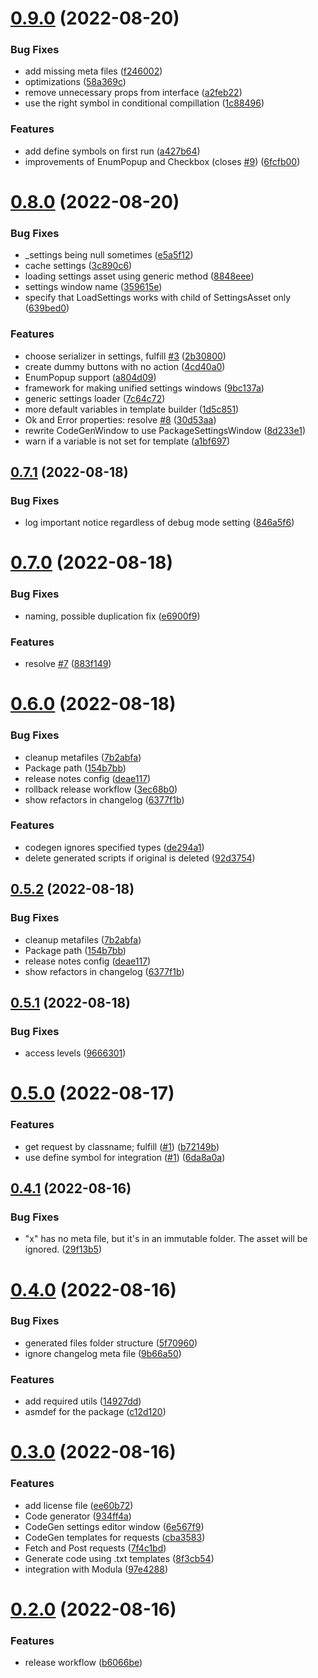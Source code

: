# [0.9.0](https://github.com/twistapps/request-for-mirror/compare/0.8.0...0.9.0) (2022-08-20)


### Bug Fixes

* add missing meta files ([f246002](https://github.com/twistapps/request-for-mirror/commit/f2460029d7a62e811ab69c1c68bd593564794c96))
* optimizations ([58a369c](https://github.com/twistapps/request-for-mirror/commit/58a369c68af71e4c060a7709b6f4b91c8ea7818b))
* remove unnecessary props from interface ([a2feb22](https://github.com/twistapps/request-for-mirror/commit/a2feb22c0d6c06e9c31e8b6ed604dbffe4e60cfb))
* use the right symbol in conditional compillation ([1c88496](https://github.com/twistapps/request-for-mirror/commit/1c88496d8435369ab19b24a42ddcb0a0a75c5872))


### Features

* add define symbols on first run ([a427b64](https://github.com/twistapps/request-for-mirror/commit/a427b645be994173295a803cb79e4638ec2b6d63))
* improvements of EnumPopup and Checkbox (closes [#9](https://github.com/twistapps/request-for-mirror/issues/9)) ([6fcfb00](https://github.com/twistapps/request-for-mirror/commit/6fcfb005e00070a3048f8399f54690a04bae244e))

# [0.8.0](https://github.com/twistapps/request-for-mirror/compare/0.7.1...0.8.0) (2022-08-20)


### Bug Fixes

* _settings being null sometimes ([e5a5f12](https://github.com/twistapps/request-for-mirror/commit/e5a5f129b3a5118520f8c0e5b3224439492624f5))
* cache settings ([3c890c6](https://github.com/twistapps/request-for-mirror/commit/3c890c66fa8f7e576b6b25c7d85c7fa98a8b1c47))
* loading settings asset using generic method ([8848eee](https://github.com/twistapps/request-for-mirror/commit/8848eeecc5ab44039836c90351c0ce6110267125))
* settings window name ([359615e](https://github.com/twistapps/request-for-mirror/commit/359615ea9fb78fef524b3d3acdc74eb4861863f9))
* specify that LoadSettings works with child of SettingsAsset only ([639bed0](https://github.com/twistapps/request-for-mirror/commit/639bed0dd678dc2e1e5b3fb596c99888cdf08168))


### Features

* choose serializer in settings, fulfill [#3](https://github.com/twistapps/request-for-mirror/issues/3) ([2b30800](https://github.com/twistapps/request-for-mirror/commit/2b30800897af9684059848a2d0d08a5a7086b098))
* create dummy buttons with no action ([4cd40a0](https://github.com/twistapps/request-for-mirror/commit/4cd40a048d6e645449af94f2fb984fb8ae62fe26))
* EnumPopup support ([a804d09](https://github.com/twistapps/request-for-mirror/commit/a804d09114325e53c30ed3caf24908696ad0bd1c))
* framework for making unified settings windows ([9bc137a](https://github.com/twistapps/request-for-mirror/commit/9bc137a381f1648b897b2d2d731bda1da36134a1))
* generic settings loader ([7c64c72](https://github.com/twistapps/request-for-mirror/commit/7c64c72afd861bdfdabd29ada063d4be13b17930))
* more default variables in template builder ([1d5c851](https://github.com/twistapps/request-for-mirror/commit/1d5c851f6bb575a21133bb50db7693eb146367cc))
* Ok and Error properties: resolve [#8](https://github.com/twistapps/request-for-mirror/issues/8) ([30d53aa](https://github.com/twistapps/request-for-mirror/commit/30d53aaa4986777d6e7f1734cc731b32f0e87426))
* rewrite CodeGenWindow to use PackageSettingsWindow ([8d233e1](https://github.com/twistapps/request-for-mirror/commit/8d233e1ac52866eb179347f565dcd6edda4b7bde))
* warn if a variable is not set for template ([a1bf697](https://github.com/twistapps/request-for-mirror/commit/a1bf69734da2ffeb091df9adc7dbba72a00fd185))

## [0.7.1](https://github.com/twistapps/request-for-mirror/compare/0.7.0...0.7.1) (2022-08-18)


### Bug Fixes

* log important notice regardless of debug mode setting ([846a5f6](https://github.com/twistapps/request-for-mirror/commit/846a5f6c9e61f9f7383f39453bead5b6258ec7cc))

# [0.7.0](https://github.com/twistapps/request-for-mirror/compare/0.6.0...0.7.0) (2022-08-18)


### Bug Fixes

* naming, possible duplication fix ([e6900f9](https://github.com/twistapps/request-for-mirror/commit/e6900f971643865ee6b6fd51f5725de39d76fe35))


### Features

* resolve [#7](https://github.com/twistapps/request-for-mirror/issues/7) ([883f149](https://github.com/twistapps/request-for-mirror/commit/883f1499739ab96c77bd9a8d3ad0f921f88a9c42))

# [0.6.0](https://github.com/twistapps/request-for-mirror/compare/0.5.1...0.6.0) (2022-08-18)


### Bug Fixes

* cleanup metafiles ([7b2abfa](https://github.com/twistapps/request-for-mirror/commit/7b2abfa8b8b875c0e33c42c559601ae53be72f5f))
* Package path ([154b7bb](https://github.com/twistapps/request-for-mirror/commit/154b7bb5355d4dc738e404c35a92cab4307d2380))
* release notes config ([deae117](https://github.com/twistapps/request-for-mirror/commit/deae117d2fb46af3e8076932f388d34bbd9a4cf9))
* rollback release workflow ([3ec68b0](https://github.com/twistapps/request-for-mirror/commit/3ec68b099cde123ecb8679df279aa2574ba37a07))
* show refactors in changelog ([6377f1b](https://github.com/twistapps/request-for-mirror/commit/6377f1bd5a0e683569aa8e552ae6585781704294))


### Features

* codegen ignores specified types ([de294a1](https://github.com/twistapps/request-for-mirror/commit/de294a1247d9af4a0891a38200af54155e8b79c8))
* delete generated scripts if original is deleted ([92d3754](https://github.com/twistapps/request-for-mirror/commit/92d375400e0b2cac26f3a89983af7d4fcf1b4f7a))

## [0.5.2](https://github.com/twistapps/request-for-mirror/compare/0.5.1...0.5.2) (2022-08-18)


### Bug Fixes

* cleanup metafiles ([7b2abfa](https://github.com/twistapps/request-for-mirror/commit/7b2abfa8b8b875c0e33c42c559601ae53be72f5f))
* Package path ([154b7bb](https://github.com/twistapps/request-for-mirror/commit/154b7bb5355d4dc738e404c35a92cab4307d2380))
* release notes config ([deae117](https://github.com/twistapps/request-for-mirror/commit/deae117d2fb46af3e8076932f388d34bbd9a4cf9))
* show refactors in changelog ([6377f1b](https://github.com/twistapps/request-for-mirror/commit/6377f1bd5a0e683569aa8e552ae6585781704294))

## [0.5.1](https://github.com/twistapps/request-for-mirror/compare/0.5.0...0.5.1) (2022-08-18)


### Bug Fixes

* access levels ([9666301](https://github.com/twistapps/request-for-mirror/commit/966630187c2481637a6af0f2a548e7b55e7f1e99))

# [0.5.0](https://github.com/twistapps/request-for-mirror/compare/0.4.1...0.5.0) (2022-08-17)


### Features

* get request by classname; fulfill ([#1](https://github.com/twistapps/request-for-mirror/issues/1)) ([b72149b](https://github.com/twistapps/request-for-mirror/commit/b72149bdd28257ae20bdb4053f8c572c68b9ce12))
* use define symbol for integration ([#1](https://github.com/twistapps/request-for-mirror/issues/1)) ([6da8a0a](https://github.com/twistapps/request-for-mirror/commit/6da8a0a715ac5018503e1733cc51a2aa4876307b))

## [0.4.1](https://github.com/twistapps/request-for-mirror/compare/0.4.0...0.4.1) (2022-08-16)


### Bug Fixes

* "x" has no meta file, but it's in an immutable folder. The asset will be ignored. ([29f13b5](https://github.com/twistapps/request-for-mirror/commit/29f13b5da534bebbb475034817ad109b716a9fd9))

# [0.4.0](https://github.com/twistapps/request-for-mirror/compare/0.3.0...0.4.0) (2022-08-16)


### Bug Fixes

* generated files folder structure ([5f70960](https://github.com/twistapps/request-for-mirror/commit/5f70960fa302833298ce556e7d65065da6fc345a))
* ignore changelog meta file ([9b66a50](https://github.com/twistapps/request-for-mirror/commit/9b66a50fe182bc92b331046943de949bd51a6798))


### Features

* add required utils ([14927dd](https://github.com/twistapps/request-for-mirror/commit/14927ddb123b3d5d99879b1f7d441684fb0bdef7))
* asmdef for the package ([c12d120](https://github.com/twistapps/request-for-mirror/commit/c12d120904b24dac4365d9ee04b9345044443a36))

# [0.3.0](https://github.com/twistapps/request-for-mirror/compare/0.2.0...0.3.0) (2022-08-16)


### Features

* add license file ([ee60b72](https://github.com/twistapps/request-for-mirror/commit/ee60b726cc8c08c929e584d0ca3aad2c177c765e))
* Code generator ([934ff4a](https://github.com/twistapps/request-for-mirror/commit/934ff4a57308df5fad9e471318aff274350f61c0))
* CodeGen settings editor window ([6e567f9](https://github.com/twistapps/request-for-mirror/commit/6e567f9750a7425c3048c5bac0b6fe38636d113f))
* CodeGen templates for requests ([cba3583](https://github.com/twistapps/request-for-mirror/commit/cba3583594d7e61f4540e61c8c21cc4f587a37bb))
* Fetch and Post requests ([7f4c1bd](https://github.com/twistapps/request-for-mirror/commit/7f4c1bd32b8508a0a8243fd176d1f3d035270f5d))
* Generate code using .txt templates ([8f3cb54](https://github.com/twistapps/request-for-mirror/commit/8f3cb54edaba1893ec797396c6bda23b60b27fa9))
* integration with Modula ([97e4288](https://github.com/twistapps/request-for-mirror/commit/97e42889004ea8f608adaa21997d913829b9cf6b))

# [0.2.0](https://github.com/twistapps/request-for-mirror/compare/0.1.0...0.2.0) (2022-08-16)


### Features

* release workflow ([b6066be](https://github.com/twistapps/request-for-mirror/commit/b6066bee34f15eff5bfc1734e757f654f66f3ebc))
